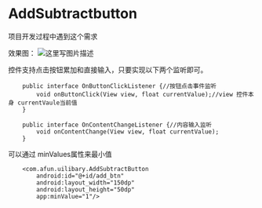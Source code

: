 # AddSubtractbutton
项目开发过程中遇到这个需求

效果图：
![这里写图片描述](https://github.com/PeterXiaoWang/AddSubtractbutton/blob/master/demo4.gif)

控件支持点击按钮累加和直接输入，只要实现以下两个监听即可。

```
    public interface OnButtonClickListener {//按钮点击事件监听
        void onButtonClick(View view, float currentValue);//view 控件本身 currentVaule当前值
    }

    public interface OnContentChangeListener {//内容输入监听
        void onContentChange(View view, float currentValue);
    }
```

可以通过 minValues属性来最小值
```
    <com.afun.uilibary.AddSubtractButton
        android:id="@+id/add_btn"
        android:layout_width="150dp"
        android:layout_height="50dp"
        app:minValue="1"/>
```



